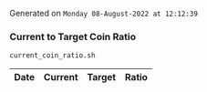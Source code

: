 Generated on `Monday 08-August-2022 at 12:12:39`

### Current to Target Coin Ratio
`current_coin_ratio.sh`

Date|Current|Target|Ratio
---|---|---|---
